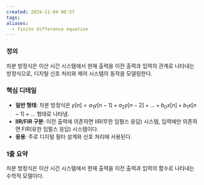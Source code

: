 ```yaml
---
created: 2024-11-04 00:57
tags: 
aliases:
  - finite difference equation
---
```

### 정의
차분 방정식은 이산 시간 시스템에서 현재 출력을 이전 출력과 입력의 관계로 나타내는 방정식으로, 디지털 신호 처리와 제어 시스템의 동작을 모델링한다.

### 핵심 디테일
- **일반 형태**: 차분 방정식은 $y[n] = a_1 y[n-1] + a_2 y[n-2] + \dots + b_0 x[n] + b_1 x[n-1] + \dots$ 형태로 나타냄.
- **IIR/FIR 구분**: 이전 출력에 의존하면 IIR(무한 임펄스 응답) 시스템, 입력에만 의존하면 FIR(유한 임펄스 응답) 시스템이다.
- **응용**: 주로 디지털 필터 설계와 신호 처리에 사용된다.

### 1줄 요약
차분 방정식은 이산 시간 시스템에서 현재 출력을 이전 출력과 입력의 함수로 나타내는 수학적 모델이다.